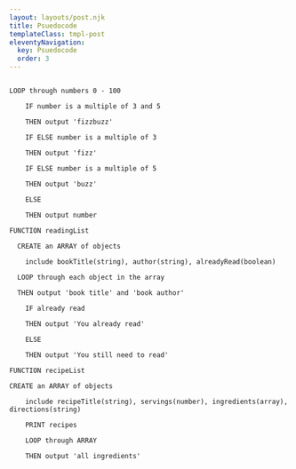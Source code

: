 ```yaml
---
layout: layouts/post.njk
title: Psuedocode
templateClass: tmpl-post
eleventyNavigation:
  key: Psuedocode
  order: 3
---
```



<code>
LOOP through numbers 0 - 100 <br>
    IF number is a multiple of 3 and 5 <br>
    THEN output 'fizzbuzz' <br>
    IF ELSE number is a multiple of 3 <br>
    THEN output 'fizz'<br>
    IF ELSE number is a multiple of 5<br>
    THEN output 'buzz'<br>
    ELSE <br>
    THEN output number<br>
FUNCTION readingList <br>
  CREATE an ARRAY of objects <br>
    include bookTitle(string), author(string), alreadyRead(boolean) <br>
  LOOP through each object in the array<br>
  THEN output 'book title' and 'book author'<br>
    IF already read <br>
    THEN output 'You already read'<br>
    ELSE<br>
    THEN output 'You still need to read'<br>
FUNCTION recipeList<br>
CREATE an ARRAY of objects <br>
    include recipeTitle(string), servings(number), ingredients(array), directions(string) <br>
    PRINT recipes<br>
    LOOP through ARRAY <br>
    THEN output 'all ingredients' <br>
</code>

<script>
// var books = [
//   {
//     title: "The Count of Monte Cristo",
//     author: "Alexandre Dumas",
//     alreadyRead: true
//   },
//   {
//     title: "Il Piacere",
//     author: "Gabriele D'Annunzio",
//     alreadyRead: true
//   },
//   {
//     title: "Hard Times",
//     author: "Charles Dickens",
//     alreadyRead: false
//   },
//   {
//     title: "Crime and Punishment",
//     author: "Fyodor Dostoevsky",
//     alreadyRead: false
//   },
//   {
//     title: "The Da Vinci Code",
//     author: "Dan Brown",
//     alreadyRead: true
//   }
// ];
// var recipes =[
//   {
//   title: "Biryani",
//   serving: 2, 
//   ingredients: ["rice", "chicken", "spices"] ,
//   direction: "Boil rice, add chicken and your biryani is ready."
//   },
//   {
//   title: "Qoorma",
//   serving: 5, 
//   ingredients: ["chicken", "spices", "onion"] ,
//   direction: "Boil rice, add chicken and your biryani is ready."
//   },{
//   title: "Qeema",
//   serving: 1, 
//   ingredients: ["qeema", "tomato", "spices"] ,
//   direction: "Boil rice, add chicken and your biryani is ready."
//   },{
//   title: "Pasta",
//   serving: 4, 
//   ingredients: ["pasta", "chicken", "spices"] ,
//   direction: "Boil rice, add chicken and your biryani is ready."
//   },
// ]
//console.log("RECIPES:",recipes);
//for(i = 0; i < recipes.length; i++ ){
  //console.log(recipes[i].ingredients);
//}
//for(counter = 0 ; counter < books.length ; counter ++){
 //var book = books[counter];
  //if (book.alreadyRead) {
    //console.log("You've already read " + book.title + " by " + book.author);
  //} else {
    //console.log("You still need to read " + book.title + " by " + book.author);
  //}
//}
// for(counter = 0 ; counter <= 100; counter ++){
//   let message = '';
//   if(counter % 3 == 0){
//     message += 'fizz'; 
//   }
//   if(counter % 5 == 0){
//       message += 'buzz'; 
//   }
//   if(!message){
//     message = counter;
//   }
//    console.log(message);
// }
// var number = 7;
// for(i = 1; i <= 12; i++)
// {
//   result = number * i;
//   console.log('7 x ' + i + ' = ' + result);
// }
</script>